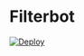 # Filterbot

[![Deploy](https://www.herokucdn.com/deploy/button.svg)](https://heroku.com/deploy?template=https://github.com/salmanpdr/Filterbot)


